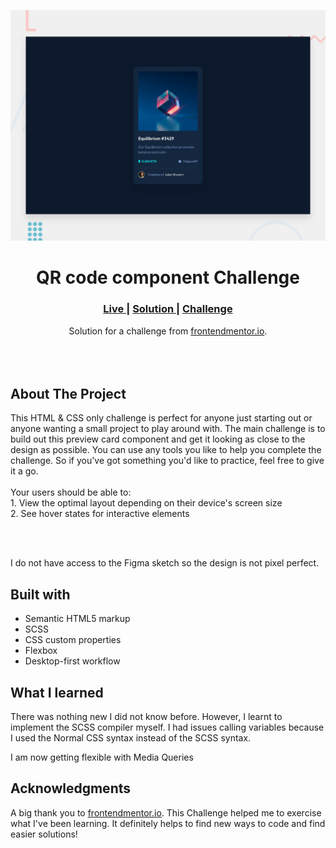 <img src="https://github.com/OlaoluwaVincent/nft-preview-card-component-main/blob/master/design/desktop-preview.jpg?raw=true"></img>

<h1 align="center">QR code component Challenge</h1>

<div align="center">
  <h3>
    <a href="https://olaoluwavincent.github.io/nft-preview-card-component-main/" color="white">
      Live
    </a>
  <span> | </span>    <a href="https://www.frontendmentor.io/solutions/cardcomponent-using-flexbox-and-positioning-JvbUrb-h2y">
      Solution
    </a>
  <span> | </span>    <a href="https://www.frontendmentor.io/challenges/nft-preview-card-component-SbdUL_w0U">
      Challenge
    </a>
  </h3>
</div>
<div align="center">
   Solution for a challenge from  <a href="https://www.frontendmentor.io/" target="_blank">frontendmentor.io</a>.
</div>
<br>
<br>
<br>

## About The Project

<p>This HTML & CSS only challenge is perfect for anyone just starting out or anyone wanting a small project to play around with.
The main challenge is to build out this preview card component and get it looking as close to the design as possible.
You can use any tools you like to help you complete the challenge. So if you've got something you'd like to practice, feel free to give it a go.
<br><br>Your users should be able to:
<br>1. View the optimal layout depending on their device's screen size
<br>2. See hover states for interactive elements</p>
<br>
<br> <p>I do not have access to the Figma sketch so the design is not pixel perfect.</p>

## Built with

- Semantic HTML5 markup
- SCSS
- CSS custom properties
- Flexbox
- Desktop-first workflow

## What I learned

There was nothing new I did not know before. However, I learnt to implement the
SCSS compiler myself. I had issues calling variables because I used the Normal
CSS syntax instead of the SCSS syntax.

I am now getting flexible with Media Queries

## Acknowledgments

A big thank you to
<a href="https://www.frontendmentor.io/" target="_blank">frontendmentor.io</a>.
This Challenge helped me to exercise what I've been learning. It definitely
helps to find new ways to code and find easier solutions!
